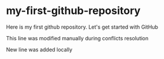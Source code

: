 # my-first-github-repository
Here is my first github repository. Let's get started with GitHub

This line was modified manually during conflicts resolution

New line was added locally

